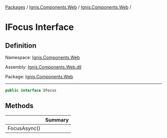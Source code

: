 [Packages](../../README.md) / [Ignis.Components.Web](../README.md) / [Ignis.Components.Web](README.md) /

# IFocus Interface

## Definition

Namespace: [Ignis.Components.Web](README.md)

Assembly: [Ignis.Components.Web.dll](../README.md)

Package: [Ignis.Components.Web](https://www.nuget.org/packages/Ignis.Components.Web)

---

```csharp
public interface IFocus
```

## Methods

|              | Summary |
| ------------ | ------- |
| FocusAsync() |         |
